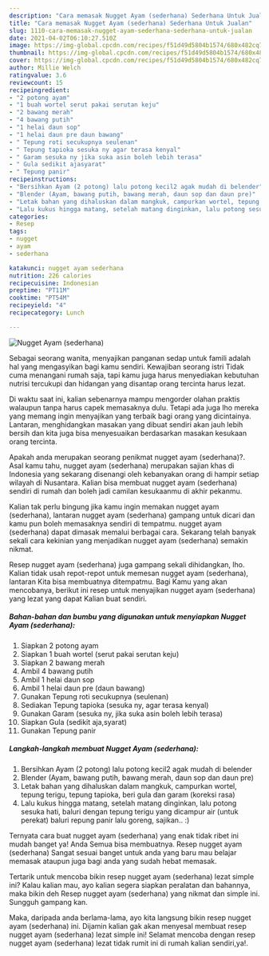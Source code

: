 ```yaml
---
description: "Cara memasak Nugget Ayam (sederhana) Sederhana Untuk Jualan"
title: "Cara memasak Nugget Ayam (sederhana) Sederhana Untuk Jualan"
slug: 1110-cara-memasak-nugget-ayam-sederhana-sederhana-untuk-jualan
date: 2021-04-02T06:10:27.510Z
image: https://img-global.cpcdn.com/recipes/f51d49d5804b1574/680x482cq70/nugget-ayam-sederhana-foto-resep-utama.jpg
thumbnail: https://img-global.cpcdn.com/recipes/f51d49d5804b1574/680x482cq70/nugget-ayam-sederhana-foto-resep-utama.jpg
cover: https://img-global.cpcdn.com/recipes/f51d49d5804b1574/680x482cq70/nugget-ayam-sederhana-foto-resep-utama.jpg
author: Millie Welch
ratingvalue: 3.6
reviewcount: 15
recipeingredient:
- "2 potong ayam"
- "1 buah wortel serut pakai serutan keju"
- "2 bawang merah"
- "4 bawang putih"
- "1 helai daun sop"
- "1 helai daun pre daun bawang"
- " Tepung roti secukupnya seulenan"
- " Tepung tapioka sesuka ny agar terasa kenyal"
- " Garam sesuka ny jika suka asin boleh lebih terasa"
- " Gula sedikit ajasyarat"
- " Tepung panir"
recipeinstructions:
- "Bersihkan Ayam (2 potong) lalu potong kecil2 agak mudah di belender"
- "Blender (Ayam, bawang putih, bawang merah, daun sop dan daun pre)"
- "Letak bahan yang dihaluskan dalam mangkuk, campurkan wortel, tepung terigu, tepung tapioka, beri gula dan garam (koreksi rasa)"
- "Lalu kukus hingga matang, setelah matang dinginkan, lalu potong sesuka hati, baluri dengan tepung terigu yang dicampur air (untuk perekat) baluri repung panir lalu goreng, sajikan.. :)"
categories:
- Resep
tags:
- nugget
- ayam
- sederhana

katakunci: nugget ayam sederhana 
nutrition: 226 calories
recipecuisine: Indonesian
preptime: "PT11M"
cooktime: "PT54M"
recipeyield: "4"
recipecategory: Lunch

---
```



![Nugget Ayam (sederhana)](https://img-global.cpcdn.com/recipes/f51d49d5804b1574/680x482cq70/nugget-ayam-sederhana-foto-resep-utama.jpg)

Sebagai seorang wanita, menyajikan panganan sedap untuk famili adalah hal yang mengasyikan bagi kamu sendiri. Kewajiban seorang istri Tidak cuma menangani rumah saja, tapi kamu juga harus menyediakan kebutuhan nutrisi tercukupi dan hidangan yang disantap orang tercinta harus lezat.

Di waktu  saat ini, kalian sebenarnya mampu mengorder olahan praktis walaupun tanpa harus capek memasaknya dulu. Tetapi ada juga lho mereka yang memang ingin menyajikan yang terbaik bagi orang yang dicintainya. Lantaran, menghidangkan masakan yang dibuat sendiri akan jauh lebih bersih dan kita juga bisa menyesuaikan berdasarkan masakan kesukaan orang tercinta. 



Apakah anda merupakan seorang penikmat nugget ayam (sederhana)?. Asal kamu tahu, nugget ayam (sederhana) merupakan sajian khas di Indonesia yang sekarang disenangi oleh kebanyakan orang di hampir setiap wilayah di Nusantara. Kalian bisa membuat nugget ayam (sederhana) sendiri di rumah dan boleh jadi camilan kesukaanmu di akhir pekanmu.

Kalian tak perlu bingung jika kamu ingin memakan nugget ayam (sederhana), lantaran nugget ayam (sederhana) gampang untuk dicari dan kamu pun boleh memasaknya sendiri di tempatmu. nugget ayam (sederhana) dapat dimasak memalui berbagai cara. Sekarang telah banyak sekali cara kekinian yang menjadikan nugget ayam (sederhana) semakin nikmat.

Resep nugget ayam (sederhana) juga gampang sekali dihidangkan, lho. Kalian tidak usah repot-repot untuk memesan nugget ayam (sederhana), lantaran Kita bisa membuatnya ditempatmu. Bagi Kamu yang akan mencobanya, berikut ini resep untuk menyajikan nugget ayam (sederhana) yang lezat yang dapat Kalian buat sendiri.

<!--inarticleads1-->

##### Bahan-bahan dan bumbu yang digunakan untuk menyiapkan Nugget Ayam (sederhana):

1. Siapkan 2 potong ayam
1. Siapkan 1 buah wortel (serut pakai serutan keju)
1. Siapkan 2 bawang merah
1. Ambil 4 bawang putih
1. Ambil 1 helai daun sop
1. Ambil 1 helai daun pre (daun bawang)
1. Gunakan  Tepung roti secukupnya (seulenan)
1. Sediakan  Tepung tapioka (sesuka ny, agar terasa kenyal)
1. Gunakan  Garam (sesuka ny, jika suka asin boleh lebih terasa)
1. Siapkan  Gula (sedikit aja,syarat)
1. Gunakan  Tepung panir




<!--inarticleads2-->

##### Langkah-langkah membuat Nugget Ayam (sederhana):

1. Bersihkan Ayam (2 potong) lalu potong kecil2 agak mudah di belender
1. Blender (Ayam, bawang putih, bawang merah, daun sop dan daun pre)
1. Letak bahan yang dihaluskan dalam mangkuk, campurkan wortel, tepung terigu, tepung tapioka, beri gula dan garam (koreksi rasa)
1. Lalu kukus hingga matang, setelah matang dinginkan, lalu potong sesuka hati, baluri dengan tepung terigu yang dicampur air (untuk perekat) baluri repung panir lalu goreng, sajikan.. :)




Ternyata cara buat nugget ayam (sederhana) yang enak tidak ribet ini mudah banget ya! Anda Semua bisa membuatnya. Resep nugget ayam (sederhana) Sangat sesuai banget untuk anda yang baru mau belajar memasak ataupun juga bagi anda yang sudah hebat memasak.

Tertarik untuk mencoba bikin resep nugget ayam (sederhana) lezat simple ini? Kalau kalian mau, ayo kalian segera siapkan peralatan dan bahannya, maka bikin deh Resep nugget ayam (sederhana) yang nikmat dan simple ini. Sungguh gampang kan. 

Maka, daripada anda berlama-lama, ayo kita langsung bikin resep nugget ayam (sederhana) ini. Dijamin kalian gak akan menyesal membuat resep nugget ayam (sederhana) lezat simple ini! Selamat mencoba dengan resep nugget ayam (sederhana) lezat tidak rumit ini di rumah kalian sendiri,ya!.

